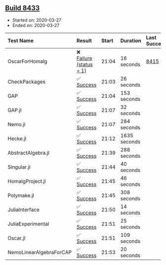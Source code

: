 ## [Build 8433](https://oscarci.mathematik.uni-kl.de/job/oscar/8433/)

* Started on: 2020-03-27
* Ended on: 2020-03-27

| Test Name    | Result | Start | Duration | Last Success | First Failure |
|:-------------|:-------|:------|:---------|:-------------|:--------------|
| OscarForHomalg | ❌ [Failure (status = 1)](https://oscarci.mathematik.uni-kl.de/job/oscar/8433/artifact/logs/build-8433/OscarForHomalg.log) | 21:04 | 16 seconds | [8415](https://oscarci.mathematik.uni-kl.de/job/oscar/8415/) | [8416](https://oscarci.mathematik.uni-kl.de/job/oscar/8416/) |
| CheckPackages | ✅ [Success](https://oscarci.mathematik.uni-kl.de/job/oscar/8433/artifact/logs/build-8433/CheckPackages.log) | 21:03 | 26 seconds |  |  |
| GAP | ✅ [Success](https://oscarci.mathematik.uni-kl.de/job/oscar/8433/artifact/logs/build-8433/GAP.log) | 21:04 | 153 seconds |  |  |
| GAP.jl | ✅ [Success](https://oscarci.mathematik.uni-kl.de/job/oscar/8433/artifact/logs/build-8433/GAP.jl.log) | 21:07 | 32 seconds |  |  |
| Nemo.jl | ✅ [Success](https://oscarci.mathematik.uni-kl.de/job/oscar/8433/artifact/logs/build-8433/Nemo.jl.log) | 21:07 | 284 seconds |  |  |
| Hecke.jl | ✅ [Success](https://oscarci.mathematik.uni-kl.de/job/oscar/8433/artifact/logs/build-8433/Hecke.jl.log) | 21:12 | 1635 seconds |  |  |
| AbstractAlgebra.jl | ✅ [Success](https://oscarci.mathematik.uni-kl.de/job/oscar/8433/artifact/logs/build-8433/AbstractAlgebra.jl.log) | 21:39 | 288 seconds |  |  |
| Singular.jl | ✅ [Success](https://oscarci.mathematik.uni-kl.de/job/oscar/8433/artifact/logs/build-8433/Singular.jl.log) | 21:44 | 40 seconds |  |  |
| HomalgProject.jl | ✅ [Success](https://oscarci.mathematik.uni-kl.de/job/oscar/8433/artifact/logs/build-8433/HomalgProject.jl.log) | 21:45 | 46 seconds |  |  |
| Polymake.jl | ✅ [Success](https://oscarci.mathematik.uni-kl.de/job/oscar/8433/artifact/logs/build-8433/Polymake.jl.log) | 21:45 | 308 seconds |  |  |
| JuliaInterface | ✅ [Success](https://oscarci.mathematik.uni-kl.de/job/oscar/8433/artifact/logs/build-8433/JuliaInterface.log) | 21:50 | 14 seconds |  |  |
| JuliaExperimental | ✅ [Success](https://oscarci.mathematik.uni-kl.de/job/oscar/8433/artifact/logs/build-8433/JuliaExperimental.log) | 21:51 | 25 seconds |  |  |
| Oscar.jl | ✅ [Success](https://oscarci.mathematik.uni-kl.de/job/oscar/8433/artifact/logs/build-8433/Oscar.jl.log) | 21:51 | 109 seconds |  |  |
| NemoLinearAlgebraForCAP | ✅ [Success](https://oscarci.mathematik.uni-kl.de/job/oscar/8433/artifact/logs/build-8433/NemoLinearAlgebraForCAP.log) | 21:53 | 20 seconds |  |  |
